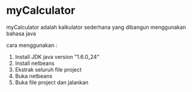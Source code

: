 # myCalculator
myCalculator adalah kalkulator sederhana yang dibangun menggunakan bahasa java

cara menggunakan :
1. Install JDK java version "1.6.0_24"
2. Install netbeans
3. Ekstrak seluruh file project
4. Buka netbeans
5. Buka file project dan jalankan

